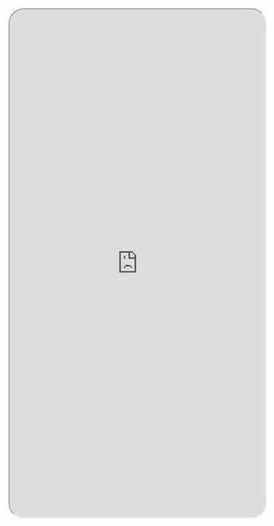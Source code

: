<iframe
  src="https://el-sherief.github.io/"
  style="width:100%; height:1000px;border-radius: 30px;overflow: hidden;"
></iframe>
